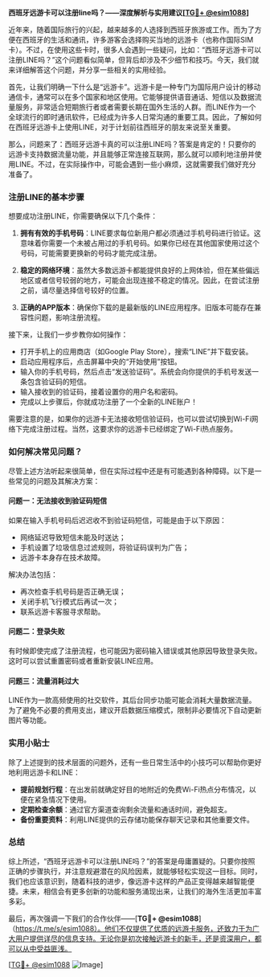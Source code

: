 **西班牙远游卡可以注册line吗？——深度解析与实用建议[[TG💪+ @esim1088](https://t.me/s/esim1088)]**

近年来，随着国际旅行的兴起，越来越多的人选择到西班牙旅游或工作。而为了方便在西班牙的生活和通讯，许多游客会选择购买当地的远游卡（也称作国际SIM卡）。不过，在使用这些卡时，很多人会遇到一些疑问，比如：“西班牙远游卡可以注册LINE吗？”这个问题看似简单，但背后却涉及不少细节和技巧。今天，我们就来详细解答这个问题，并分享一些相关的实用经验。

首先，让我们明确一下什么是“远游卡”。远游卡是一种专门为国际用户设计的移动通信卡，通常可以在多个国家和地区使用。它能够提供语音通话、短信以及数据流量服务，非常适合短期旅行者或者需要长期在国外生活的人群。而LINE作为一个全球流行的即时通讯软件，已经成为许多人日常沟通的重要工具。因此，了解如何在西班牙远游卡上使用LINE，对于计划前往西班牙的朋友来说至关重要。

那么，问题来了：西班牙远游卡真的可以注册LINE吗？答案是肯定的！只要你的远游卡支持数据流量功能，并且能够正常连接互联网，那么就可以顺利地注册并使用LINE。不过，在实际操作中，可能会遇到一些小麻烦，这就需要我们做好充分准备了。

### 注册LINE的基本步骤

想要成功注册LINE，你需要确保以下几个条件：

1. **拥有有效的手机号码**：LINE要求每位新用户都必须通过手机号码进行验证。这意味着你需要一个未被占用过的手机号码。如果你已经在其他国家使用过这个号码，可能需要更换新的号码才能完成注册。

2. **稳定的网络环境**：虽然大多数远游卡都能提供良好的上网体验，但在某些偏远地区或者信号较弱的地方，可能会出现连接不稳定的情况。因此，在尝试注册之前，请尽量选择信号较好的位置。

3. **正确的APP版本**：确保你下载的是最新版的LINE应用程序。旧版本可能存在兼容性问题，影响注册流程。

接下来，让我们一步步教你如何操作：

- 打开手机上的应用商店（如Google Play Store），搜索“LINE”并下载安装。
- 启动应用程序后，点击屏幕中央的“开始使用”按钮。
- 输入你的手机号码，然后点击“发送验证码”。系统会向你提供的手机号发送一条包含验证码的短信。
- 输入接收到的验证码，接着设置你的用户名和密码。
- 完成以上步骤后，你就成功注册了一个全新的LINE账户！

需要注意的是，如果你的远游卡无法接收短信验证码，也可以尝试切换到Wi-Fi网络下完成注册过程。当然，这要求你的远游卡已经绑定了Wi-Fi热点服务。

### 如何解决常见问题？

尽管上述方法听起来很简单，但在实际过程中还是有可能遇到各种障碍。以下是一些常见的问题及其解决方案：

#### 问题一：无法接收到验证码短信
如果在输入手机号码后迟迟收不到验证码短信，可能是由于以下原因：
- 网络延迟导致短信未能及时送达；
- 手机设置了垃圾信息过滤规则，将验证码误判为广告；
- 远游卡本身存在技术故障。

解决办法包括：
- 再次检查手机号码是否正确无误；
- 关闭手机飞行模式后再试一次；
- 联系远游卡客服寻求帮助。

#### 问题二：登录失败
有时候即使完成了注册流程，也可能因为密码输入错误或其他原因导致登录失败。这时可以尝试重置密码或者重新安装LINE应用。

#### 问题三：流量消耗过大
LINE作为一款高频使用的社交软件，其后台同步功能可能会消耗大量数据流量。为了避免不必要的费用支出，建议开启数据压缩模式，限制非必要情况下自动更新图片等功能。

### 实用小贴士

除了上述提到的技术层面的问题外，还有一些日常生活中的小技巧可以帮助你更好地利用远游卡和LINE：

- **提前规划行程**：在出发前就确定好目的地附近的免费Wi-Fi热点分布情况，以便在紧急情况下使用。
- **定期检查余额**：通过官方渠道查询剩余流量和通话时间，避免超支。
- **备份重要资料**：利用LINE提供的云存储功能保存聊天记录和其他重要文件。

### 总结

综上所述，“西班牙远游卡可以注册LINE吗？”的答案是毋庸置疑的。只要你按照正确的步骤执行，并注意规避潜在的风险因素，就能够轻松实现这一目标。同时，我们也应该意识到，随着科技的进步，像远游卡这样的产品正变得越来越智能便捷。未来，相信会有更多创新的功能和服务涌现出来，让我们的海外生活更加丰富多彩。

最后，再次强调一下我们的合作伙伴——[**TG💪+ @esim1088**]（https://t.me/s/esim1088）。他们不仅提供了优质的远游卡服务，还致力于为广大用户提供详尽的信息支持。无论你是初次接触远游卡的新手，还是资深用户，都可以从中受益匪浅。

[[TG💪+ @esim1088](https://t.me/s/esim1088) ![Image](https://i.postimg.cc/4NQfJmqS/Snipaste-2025-05-13-00-14-12.png)]